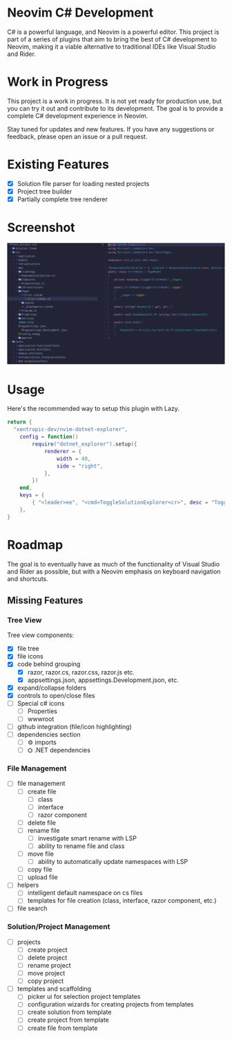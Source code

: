 # Neovim C# Development

C# is a powerful language, and Neovim is a powerful editor. This project is
part of a series of plugins that aim to bring the best of C# development to
Neovim, making it a viable alternative to traditional IDEs like Visual Studio
and Rider.

# Work in Progress

This project is a work in progress. It is not yet ready for production use, but
you can try it out and contribute to its development. The goal is to provide a
complete C# development experience in Neovim.

Stay tuned for updates and new features. If you have any suggestions or
feedback, please open an issue or a pull request.

# Existing Features

- [x] Solution file parser for loading nested projects
- [x] Project tree builder
- [x] Partially complete tree renderer

# Screenshot

![Screenshot of the C# development tree view in Neovim](wip.png)

# Usage

Here's the recommended way to setup this plugin with Lazy.

```lua
return {
  "xentropic-dev/nvim-dotnet-explorer",
	config = function()
		require("dotnet_explorer").setup({
			renderer = {
				width = 40,
				side = "right",
			},
		})
	end,
	keys = {
		{ "<leader>ee", "<cmd>ToggleSolutionExplorer<cr>", desc = "Toggle Solution Explorer" },
	},
}

```

# Roadmap

The goal is to eventually have as much of the functionality of Visual Studio
and Rider as possible, but with a Neovim emphasis on keyboard navigation and
shortcuts.

## Missing Features

### Tree View

Tree view components:

- [x] file tree
- [x] file icons
- [x] code behind grouping
  - [x] razor, razor.cs, razor.css, razor.js etc.
  - [x] appsettings.json, appsettings.Development.json, etc.
- [x] expand/collapse folders
- [x] controls to open/close files
- [ ] Special c# icons
  - [ ] Properties
  - [ ] wwwroot
- [ ] github integration (file/icon highlighting)
- [ ] dependencies section
  - [ ] ⚙ imports
  - [ ] ⛭ .NET dependencies

### File Management

- [ ] file management
  - [ ] create file
    - [ ] class
    - [ ] interface
    - [ ] razor component
  - [ ] delete file
  - [ ] rename file
    - [ ] investigate smart rename with LSP
    - [ ] ability to rename file and class
  - [ ] move file
    - [ ] ability to automatically update namespaces with LSP
  - [ ] copy file
  - [ ] upload file
- [ ] helpers
  - [ ] intelligent default namespace on cs files
  - [ ] templates for file creation (class, interface, razor component, etc.)
- [ ] file search

### Solution/Project Management

- [ ] projects
  - [ ] create project
  - [ ] delete project
  - [ ] rename project
  - [ ] move project
  - [ ] copy project
- [ ] templates and scaffolding
  - [ ] picker ui for selection project templates
  - [ ] configuration wizards for creating projects from templates
  - [ ] create solution from template
  - [ ] create project from template
  - [ ] create file from template
